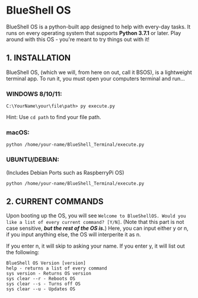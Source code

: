 # BlueShell OS
BlueShell OS is a python-built app designed to help with every-day tasks. It runs on every operating system that supports **Python 3.7.1** or later.
Play around with this OS - you're meant to try things out with it!

## 1. INSTALLATION
BlueShell OS, (which we will, from here on out, call it BSOS), is a lightweight terminal app. To run it, you must open your computers terminal and run...

### WINDOWS 8/10/11:
```C:\YourName\your\file\path> py execute.py```

Hint: Use `cd path` to find your file path.

### macOS:
```python /home/your-name/BlueShell_Terminal/execute.py```

### UBUNTU/DEBIAN:
(Includes Debian Ports such as RaspberryPi OS)

```python /home/your-name/BlueShell_Terminal/execute.py```

## 2. CURRENT COMMANDS
Upon booting up the OS, you will see `Welcome to BlueShellOS. Would you like a list of every current command? [Y/N]`. (Note that this part is not case sensitive, ***but the rest of the OS is.***) Here, you can input either y or n, if you input anything else, the OS will interperite it as n.

If you enter n, it will skip to asking your name. If you enter y, it will list out the following:
```
BlueShell OS Version [version]
help - returns a list of every command
sys version - Returns OS version
sys clear --r - Reboots OS
sys clear --s - Turns off OS
sys clear --u - Updates OS
```


